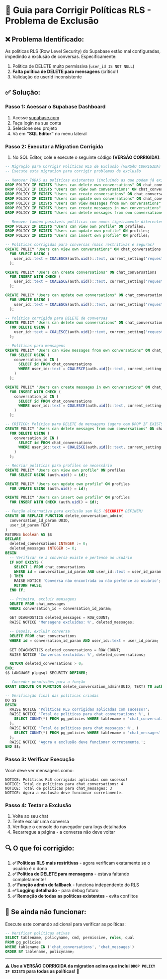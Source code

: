 # 🔧 Guia para Corrigir Políticas RLS - Problema de Exclusão

## ❌ **Problema Identificado:**
As políticas RLS (Row Level Security) do Supabase estão mal configuradas, impedindo a exclusão de conversas. Especificamente:

1. Política de DELETE muito permissiva (`user_id IS NOT NULL`)
2. **Falta política de DELETE para mensagens** (crítico!)
3. Validação de userId inconsistente

## ✅ **Solução:**

### **Passo 1: Acessar o Supabase Dashboard**
1. Acesse [supabase.com](https://supabase.com)
2. Faça login na sua conta
3. Selecione seu projeto
4. Vá em **"SQL Editor"** no menu lateral

### **Passo 2: Executar a Migration Corrigida**
1. No SQL Editor, cole e execute o seguinte código **(VERSÃO CORRIGIDA)**:

```sql
-- Migração para Corrigir Políticas RLS de Exclusão (VERSÃO CORRIGIDA)
-- Execute esta migration para corrigir problemas de exclusão

-- Remover TODAS as políticas existentes (incluindo as que podem já existir)
DROP POLICY IF EXISTS "Users can delete own conversations" ON chat_conversations;
DROP POLICY IF EXISTS "Users can view own conversations" ON chat_conversations;
DROP POLICY IF EXISTS "Users can create conversations" ON chat_conversations;
DROP POLICY IF EXISTS "Users can update own conversations" ON chat_conversations;
DROP POLICY IF EXISTS "Users can view messages from own conversations" ON chat_messages;
DROP POLICY IF EXISTS "Users can create messages in own conversations" ON chat_messages;
DROP POLICY IF EXISTS "Users can delete messages from own conversations" ON chat_messages;

-- Remover também possíveis políticas com nomes ligeiramente diferentes
DROP POLICY IF EXISTS "Users can view own profile" ON profiles;
DROP POLICY IF EXISTS "Users can update own profile" ON profiles;
DROP POLICY IF EXISTS "Users can insert own profile" ON profiles;

-- Políticas corrigidas para conversas (mais restritivas e seguras)
CREATE POLICY "Users can view own conversations" ON chat_conversations
  FOR SELECT USING (
    user_id::text = COALESCE(auth.uid()::text, current_setting('request.jwt.claims', true)::json->>'sub')
  );

CREATE POLICY "Users can create conversations" ON chat_conversations
  FOR INSERT WITH CHECK (
    user_id::text = COALESCE(auth.uid()::text, current_setting('request.jwt.claims', true)::json->>'sub')
  );

CREATE POLICY "Users can update own conversations" ON chat_conversations
  FOR UPDATE USING (
    user_id::text = COALESCE(auth.uid()::text, current_setting('request.jwt.claims', true)::json->>'sub')
  );

-- Política corrigida para DELETE de conversas
CREATE POLICY "Users can delete own conversations" ON chat_conversations
  FOR DELETE USING (
    user_id::text = COALESCE(auth.uid()::text, current_setting('request.jwt.claims', true)::json->>'sub')
  );

-- Políticas para mensagens
CREATE POLICY "Users can view messages from own conversations" ON chat_messages
  FOR SELECT USING (
    conversation_id IN (
      SELECT id FROM chat_conversations 
      WHERE user_id::text = COALESCE(auth.uid()::text, current_setting('request.jwt.claims', true)::json->>'sub')
    )
  );

CREATE POLICY "Users can create messages in own conversations" ON chat_messages
  FOR INSERT WITH CHECK (
    conversation_id IN (
      SELECT id FROM chat_conversations 
      WHERE user_id::text = COALESCE(auth.uid()::text, current_setting('request.jwt.claims', true)::json->>'sub')
    )
  );

-- CRÍTICO: Política para DELETE de mensagens (agora com DROP IF EXISTS)
CREATE POLICY "Users can delete messages from own conversations" ON chat_messages
  FOR DELETE USING (
    conversation_id IN (
      SELECT id FROM chat_conversations 
      WHERE user_id::text = COALESCE(auth.uid()::text, current_setting('request.jwt.claims', true)::json->>'sub')
    )
  );

-- Recriar políticas para profiles se necessário
CREATE POLICY "Users can view own profile" ON profiles
  FOR SELECT USING (auth.uid() = id);

CREATE POLICY "Users can update own profile" ON profiles
  FOR UPDATE USING (auth.uid() = id);

CREATE POLICY "Users can insert own profile" ON profiles
  FOR INSERT WITH CHECK (auth.uid() = id);

-- Função alternativa para exclusão sem RLS (SECURITY DEFINER)
CREATE OR REPLACE FUNCTION delete_conversation_admin(
  conversation_id_param UUID,
  user_id_param TEXT
)
RETURNS boolean AS $$
DECLARE
  deleted_conversations INTEGER := 0;
  deleted_messages INTEGER := 0;
BEGIN
  -- Verificar se a conversa existe e pertence ao usuário
  IF NOT EXISTS (
    SELECT 1 FROM chat_conversations 
    WHERE id = conversation_id_param AND user_id::text = user_id_param
  ) THEN
    RAISE NOTICE 'Conversa não encontrada ou não pertence ao usuário';
    RETURN FALSE;
  END IF;

  -- Primeiro, excluir mensagens
  DELETE FROM chat_messages 
  WHERE conversation_id = conversation_id_param;
  
  GET DIAGNOSTICS deleted_messages = ROW_COUNT;
  RAISE NOTICE 'Mensagens excluídas: %', deleted_messages;

  -- Depois, excluir conversa
  DELETE FROM chat_conversations 
  WHERE id = conversation_id_param AND user_id::text = user_id_param;
  
  GET DIAGNOSTICS deleted_conversations = ROW_COUNT;
  RAISE NOTICE 'Conversas excluídas: %', deleted_conversations;

  RETURN deleted_conversations > 0;
END;
$$ LANGUAGE plpgsql SECURITY DEFINER;

-- Conceder permissões para a função
GRANT EXECUTE ON FUNCTION delete_conversation_admin(UUID, TEXT) TO authenticated, anon;

-- Verificação final das políticas criadas
DO $$
BEGIN
  RAISE NOTICE 'Políticas RLS corrigidas aplicadas com sucesso!';
  RAISE NOTICE 'Total de políticas para chat_conversations: %', (
    SELECT COUNT(*) FROM pg_policies WHERE tablename = 'chat_conversations'
  );
  RAISE NOTICE 'Total de políticas para chat_messages: %', (
    SELECT COUNT(*) FROM pg_policies WHERE tablename = 'chat_messages'
  );
  RAISE NOTICE 'Agora a exclusão deve funcionar corretamente.';
END $$;
```

### **Passo 3: Verificar Execução**
Você deve ver mensagens como:
```
NOTICE: Políticas RLS corrigidas aplicadas com sucesso!
NOTICE: Total de políticas para chat_conversations: 4
NOTICE: Total de políticas para chat_messages: 3
NOTICE: Agora a exclusão deve funcionar corretamente.
```

### **Passo 4: Testar a Exclusão**
1. Volte ao seu chat
2. Tente excluir uma conversa
3. Verifique o console do navegador para logs detalhados
4. Recarregue a página - a conversa não deve voltar

## 🔍 **O que foi corrigido:**

1. **✅ Políticas RLS mais restritivas** - agora verificam exatamente se o usuário é o dono
2. **✅ Política de DELETE para mensagens** - estava faltando completamente!
3. **✅ Função admin de fallback** - funciona independente do RLS
4. **✅ Logging detalhado** - para debug futuro
5. **✅ Remoção de todas as políticas existentes** - evita conflitos

## 🚨 **Se ainda não funcionar:**

Execute este comando adicional para verificar as políticas:

```sql
-- Verificar políticas ativas
SELECT tablename, policyname, cmd, permissive, roles, qual 
FROM pg_policies 
WHERE tablename IN ('chat_conversations', 'chat_messages')
ORDER BY tablename, policyname;
```

---

**⚠️ Use a VERSÃO CORRIGIDA da migration acima que inclui `DROP POLICY IF EXISTS` para todas as políticas! 🎉** 